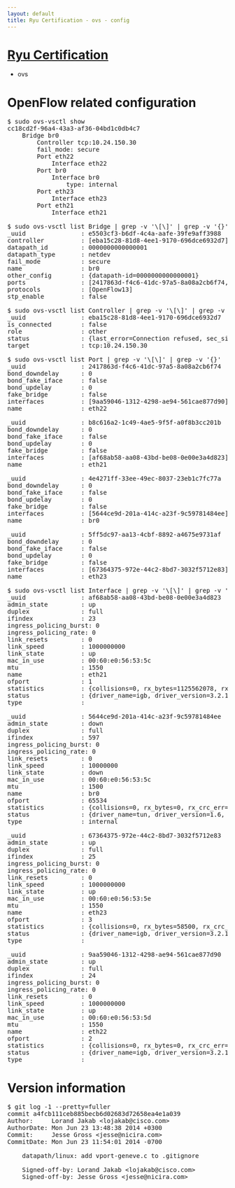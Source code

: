 ```yaml
---
layout: default
title: Ryu Certification - ovs - config
---
```

# [Ryu Certification](http://osrg.github.io/ryu/certification.html)
* ovs 

# OpenFlow related configuration
<pre>
$ sudo ovs-vsctl show
cc18cd2f-96a4-43a3-af36-04bd1c0db4c7
    Bridge br0
        Controller tcp:10.24.150.30
        fail_mode: secure
        Port eth22
            Interface eth22
        Port br0
            Interface br0
                type: internal
        Port eth23
            Interface eth23
        Port eth21
            Interface eth21

$ sudo ovs-vsctl list Bridge | grep -v '\[\]' | grep -v '{}'
_uuid               : e5503cf3-b6df-4c4a-aafe-39fe9aff3988
controller          : [eba15c28-81d8-4ee1-9170-696dce6932d7]
datapath_id         : 0000000000000001
datapath_type       : netdev
fail_mode           : secure
name                : br0
other_config        : {datapath-id=0000000000000001}
ports               : [2417863d-f4c6-41dc-97a5-8a08a2cb6f74, 4e4271ff-33ee-49ec-8037-23eb1c7fc77a, 5ff5dc97-aa13-4cbf-8892-a4675e9731af, b8c616a2-1c49-4ae5-9f5f-a0f8b3cc201b]
protocols           : [OpenFlow13]
stp_enable          : false

$ sudo ovs-vsctl list Controller | grep -v '\[\]' | grep -v '{}'
_uuid               : eba15c28-81d8-4ee1-9170-696dce6932d7
is_connected        : false
role                : other
status              : {last_error=Connection refused, sec_since_connect=977, sec_since_disconnect=1, state=BACKOFF}
target              : tcp:10.24.150.30

$ sudo ovs-vsctl list Port | grep -v '\[\]' | grep -v '{}'
_uuid               : 2417863d-f4c6-41dc-97a5-8a08a2cb6f74
bond_downdelay      : 0
bond_fake_iface     : false
bond_updelay        : 0
fake_bridge         : false
interfaces          : [9aa59046-1312-4298-ae94-561cae877d90]
name                : eth22

_uuid               : b8c616a2-1c49-4ae5-9f5f-a0f8b3cc201b
bond_downdelay      : 0
bond_fake_iface     : false
bond_updelay        : 0
fake_bridge         : false
interfaces          : [af68ab58-aa08-43bd-be08-0e00e3a4d823]
name                : eth21

_uuid               : 4e4271ff-33ee-49ec-8037-23eb1c7fc77a
bond_downdelay      : 0
bond_fake_iface     : false
bond_updelay        : 0
fake_bridge         : false
interfaces          : [5644ce9d-201a-414c-a23f-9c59781484ee]
name                : br0

_uuid               : 5ff5dc97-aa13-4cbf-8892-a4675e9731af
bond_downdelay      : 0
bond_fake_iface     : false
bond_updelay        : 0
fake_bridge         : false
interfaces          : [67364375-972e-44c2-8bd7-3032f5712e83]
name                : eth23

$ sudo ovs-vsctl list Interface | grep -v '\[\]' | grep -v '{}'
_uuid               : af68ab58-aa08-43bd-be08-0e00e3a4d823
admin_state         : up
duplex              : full
ifindex             : 23
ingress_policing_burst: 0
ingress_policing_rate: 0
link_resets         : 0
link_speed          : 1000000000
link_state          : up
mac_in_use          : 00:60:e0:56:53:5c
mtu                 : 1550
name                : eth21
ofport              : 1
statistics          : {collisions=0, rx_bytes=1125562078, rx_crc_err=0, rx_dropped=0, rx_errors=0, rx_frame_err=0, rx_over_err=0, rx_packets=81034644, tx_bytes=0, tx_dropped=0, tx_errors=0, tx_packets=0}
status              : {driver_name=igb, driver_version=3.2.10-k, firmware_version=2.10-9}
type                : 

_uuid               : 5644ce9d-201a-414c-a23f-9c59781484ee
admin_state         : down
duplex              : full
ifindex             : 597
ingress_policing_burst: 0
ingress_policing_rate: 0
link_resets         : 0
link_speed          : 10000000
link_state          : down
mac_in_use          : 00:60:e0:56:53:5c
mtu                 : 1500
name                : br0
ofport              : 65534
statistics          : {collisions=0, rx_bytes=0, rx_crc_err=0, rx_dropped=0, rx_errors=0, rx_frame_err=0, rx_over_err=0, rx_packets=0, tx_bytes=0, tx_dropped=0, tx_errors=0, tx_packets=0}
status              : {driver_name=tun, driver_version=1.6, firmware_version=N/A}
type                : internal

_uuid               : 67364375-972e-44c2-8bd7-3032f5712e83
admin_state         : up
duplex              : full
ifindex             : 25
ingress_policing_burst: 0
ingress_policing_rate: 0
link_resets         : 0
link_speed          : 1000000000
link_state          : up
mac_in_use          : 00:60:e0:56:53:5e
mtu                 : 1550
name                : eth23
ofport              : 3
statistics          : {collisions=0, rx_bytes=58500, rx_crc_err=0, rx_dropped=0, rx_errors=0, rx_frame_err=0, rx_over_err=0, rx_packets=39, tx_bytes=2447387080, tx_dropped=0, tx_errors=0, tx_packets=10222210}
status              : {driver_name=igb, driver_version=3.2.10-k, firmware_version=2.10-9}
type                : 

_uuid               : 9aa59046-1312-4298-ae94-561cae877d90
admin_state         : up
duplex              : full
ifindex             : 24
ingress_policing_burst: 0
ingress_policing_rate: 0
link_resets         : 0
link_speed          : 1000000000
link_state          : up
mac_in_use          : 00:60:e0:56:53:5d
mtu                 : 1550
name                : eth22
ofport              : 2
statistics          : {collisions=0, rx_bytes=0, rx_crc_err=0, rx_dropped=0, rx_errors=0, rx_frame_err=0, rx_over_err=0, rx_packets=0, tx_bytes=3206529764, tx_dropped=0, tx_errors=0, tx_packets=33677341}
status              : {driver_name=igb, driver_version=3.2.10-k, firmware_version=2.10-9}
type                : 
</pre>

# Version information
<pre>
$ git log -1 --pretty=fuller
commit a4fcb111ceb885becb6d02683d72658ea4e1a039
Author:     Lorand Jakab &lt;lojakab@cisco.com&gt;
AuthorDate: Mon Jun 23 13:48:38 2014 +0300
Commit:     Jesse Gross &lt;jesse@nicira.com&gt;
CommitDate: Mon Jun 23 11:54:01 2014 -0700

    datapath/linux: add vport-geneve.c to .gitignore
    
    Signed-off-by: Lorand Jakab &lt;lojakab@cisco.com&gt;
    Signed-off-by: Jesse Gross &lt;jesse@nicira.com&gt;
</pre>
